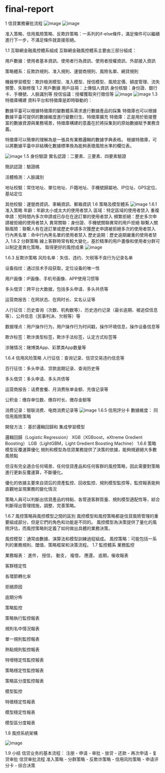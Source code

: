 # final-report
1 信貸業務審批流程
![image](https://github.com/blue99999/final-report/blob/main/%E8%9E%A2%E5%B9%95%E6%93%B7%E5%8F%96%E7%95%AB%E9%9D%A2%202025-01-03%20153437.png)
![image](https://github.com/blue99999/final-report/blob/main/%E8%9E%A2%E5%B9%95%E6%93%B7%E5%8F%96%E7%95%AB%E9%9D%A2%202025-01-03%20160025.png)

准入策略、信用風險策略、反欺詐策略：一系列的if-else條件，滿足條件可以繼續進行下一步，不滿足條件就直接拒絕。

1.1 互聯網金融風控體系組成
互聯網金融風控體系主要由三部分組成：

用戶數據：使用者基本資訊、使用者行為資訊、使用者授權資訊、外部接入資訊

策略體系：反欺詐規則、准入規則、運營商規則、風險名單、網貸規則

機器學習模型：欺詐檢測模型、准入模型、授信模型、風險定價、額度管理、流失預警、失聯修復
1.2 用戶數據
用戶註冊：上傳個人資訊
身份核驗：身份證、銀行卡、手機號、人臉識別等
授信協議：授權獲取央行徵信等
![image](https://github.com/blue99999/final-report/blob/main/%E8%9E%A2%E5%B9%95%E6%93%B7%E5%8F%96%E7%95%AB%E9%9D%A2%202025-01-03%20160418.png)
![image](https://github.com/blue99999/final-report/blob/main/%E8%9E%A2%E5%B9%95%E6%93%B7%E5%8F%96%E7%95%AB%E9%9D%A2%202025-01-03%20160553.png)
1.3 特徵庫構建
資料平台和特徵庫是即時聯動的：

數據平臺可以根據特徵庫的變數體系需求進行數據產品的採集
特徵庫也可以根據數據平臺可提供的數據維度進行變數衍生、特徵庫擴充
特徵庫：正是用於銜接豐富的數據資源與業務場景，特徵庫構建的意義在於將採集到的原始數據賦予業務含義。

特徵庫可以簡單的理解為是一張具有業務邏輯的數據字典表格。 根據特徵庫，可以將數據平臺中非結構化數據標準換為能夠表徵風險水準的欄位表。

![image](https://github.com/blue99999/final-report/blob/main/%E8%9E%A2%E5%B9%95%E6%93%B7%E5%8F%96%E7%95%AB%E9%9D%A2%202025-01-03%20160832.png)
1.5 身份驗證
實名認證：二要素、三要素、四要素驗證

簡訊認證：驗證碼

活體檢測：人臉識別

地址校驗：常住地址、單位地址、戶籍地址、手機號歸屬地、IP位址、GPS定位、基站定位

其他校驗：運營商資訊、車輛資訊、郵箱資訊
1.6 策略及模型體系
![image](https://github.com/blue99999/final-report/blob/main/%E8%9E%A2%E5%B9%95%E6%93%B7%E5%8F%96%E7%95%AB%E9%9D%A2%202025-01-03%20161349.png)
1.6.1 准入策略
年齡：年齡太小或太大的使用者禁入
區域：特定區域的使用者禁入
重複申請：短時間內多次申請或已存在在途訂單的使用者禁入
頻繁拒絕：歷史多次申請被拒絕的使用者禁入
異常關聯：身份證、手機號關聯異常的用戶拒絕
聯繫人關聯風險：聯繫人有在途訂單或歷史申請多次獲歷史申請被拒絕多次的使用者禁入
行內黑名單：命中行內黑名單的使用者禁入
歷史逾期：歷史逾期嚴重的使用者禁入
1.6.2 分群策略
線上客群時常有較大變化，基於精準的用戶畫像和使用者分群可以制定差異化策略， 取得更好的風控成果
![image](https://github.com/blue99999/final-report/blob/main/%E8%9E%A2%E5%B9%95%E6%93%B7%E5%8F%96%E7%95%AB%E9%9D%A2%202025-01-03%20161452.png)

1.6.3 反欺诈策略
风险名单：失信、违约、欠税等不良行为记录名单

设备指纹：通过技术手段获取，定位设备的唯一性

用户画像：IP画像、手机号画像、APP使用习惯等

多头借贷：跨平台大数据，包括多头申请、多头共债等

运营商报告：在网状态、在网时长、实名认证等

人行征信：历史查询（次数、机构数等）、历史违约记录（最长逾期、被追偿信息等）、公共信息（民事判决、欠税等）等

数据埋点：用户操作行为，用户操作行为时间戳，操作环境信息，操作设备信息等

欺诈标签：欺诈类型标签，欺诈手法标签，认定方式标签等

涉赌情况：赌博类App、彩票类App数量等

1.6.4 信用风险策略
人行征信：查询记录、信贷交易违约信息等

百行征信：多头申请、贷款逾期记录、查询历史等

多头借贷：多头申请、多头共债等

运营商报告：话费套餐、月消费账单金额、充值记录等

公积金：缴存单位数、缴存时长、缴存金额等

消费记录：银联消费、电商消费记录等
![image](https://github.com/blue99999/final-report/blob/main/%E8%9E%A2%E5%B9%95%E6%93%B7%E5%8F%96%E7%95%AB%E9%9D%A2%202025-01-03%20161616.png)
1.6.5 信用評分卡
數據維度： 同信用風險策略

開發方法： 基於邏輯回歸和 集成學習模型

邏輯回歸（Logistic Regression）
XGB（XGBoost，eXtreme Gredient Boosting）
LGB（LightGBM，Light Gredient Boosting Machine）
1.6.6 策略模型反覆運算優化
規則和模型為信貸業務提供了決策的依據，能夠規避絕大多數風險點

但沒有完全適合任何場景、任何信貸產品和任何客群的風控策略，因此需要對策略進行更新反覆運算，不斷優化。

優化的依據主要來自貸后的資產監控、回收監控、規則模型監控等，監控報表能夠直觀地呈現業務的變化情況

策略人員可以判斷出信貸產品的特點、各管道客群質量、規則模型適配性等，綜合判斷得出管理措施，調整、完善策略。

1.6.7 風控策略與風控模型之間的區別
風控模型和風控策略都是信貸風險管理的重要組成部分，但是它們的角色和功能是不同的。 風控模型為決策提供了量化的風險評估，而風控策略則定義了如何做出具體的業務決策。

風控模型：通常由數據、演算法和模型訓練過程組成。
風控策略：可能包括一系列的業務規則、閾值、策略框架和決策流程。
1.7 監控體系
業務監控

業務報表： 進件， 授信， 動支， 複借， 應還， 逾期，催收報表

客群穩定性

各環節轉化率

拒絕原因

逾期分佈

策略監控

策略執行監控報表

規則名中情況報表

單一規則監控報表

熱點規則監控報表

特增穩定性監控報表

策略穩定性監控報表

策略區分度監控報表

模型監控

特徵穩定性報表

模型穩定性報表

模型區分度報表

1.8 風控系統架構

![image](https://github.com/blue99999/final-report/blob/main/%E8%9E%A2%E5%B9%95%E6%93%B7%E5%8F%96%E7%95%AB%E9%9D%A2%202025-01-03%20161738.png)

1.9 小结
信贷业务的基本流程：
注册 - 申请 - 审批 - 放贷 - 还款 - 再次申请 - 复贷审批
信贷审批流程
准入策略 - 分群策略 - 反欺诈策略 - 信用风险策略 - 申请评分卡 - 综合决策
